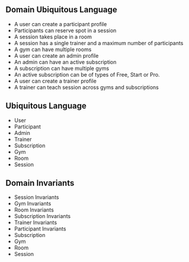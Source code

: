 ## Domain Ubiquitous Language 
* A user can create a participant profile
* Participants can reserve spot in a session
* A session takes place in a room
* A session has a single trainer and a maximum number of participants
* A gym can have multiple rooms
* A user can create an admin profile
* An admin can have an active subscription
* A subscription can have multiple gyms
* An active subscription can be of types of Free, Start or Pro.
* A user can create a trainer profile
* A trainer can teach session across gyms and subscriptions

## Ubiquitous Language

- User
- Participant
- Admin
- Trainer
- Subscription
- Gym
- Room
- Session

## Domain Invariants

- Session Invariants
- Gym Invariants
- Room Invariants
- Subscription Invariants
- Trainer Invariants
- Participant Invariants
- Subscription
- Gym
- Room
- Session